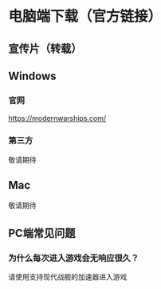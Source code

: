# 电脑端下载（官方链接）

## 宣传片（转载）

<BiliBili bvid="BV1vH4y1d7oJ" />

## Windows

### 官网

https://modernwarships.com/

### 第三方

敬请期待

## Mac

敬请期待

## PC端常见问题

### 为什么每次进入游戏会无响应很久？

请使用支持现代战舰的加速器进入游戏